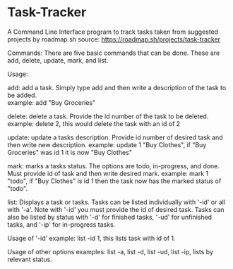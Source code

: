 # Task-Tracker
A Command Line Interface program to track tasks taken from suggested projects by roadmap.sh 
source: https://roadmap.sh/projects/task-tracker

Commands: There are five basic commands that can be done.  These are add, delete, update, mark, and list.  

Usage:
  
  add:  add a task.  Simply type add and then write a description of the task to be added.  
    example: add "Buy Groceries"


  delete:  delete a task.  Provide the id number of the task to be deleted.
    example: delete 2, this would delete the task with an id of 2


  update:  update a tasks description.  Provide id number of desired task and then write new description.
    example: update 1 "Buy Clothes", if "Buy Groceries" was id 1 it is now "Buy Clothes"


  mark:  marks a tasks status.  The options are todo, in-progress, and done.  Must provide id of task and then write desired mark.
    example: mark 1 "todo", if "Buy Clothes" is id 1 then the task now has the marked status of "todo".


  list:  Displays a task or tasks.  Tasks can be listed individually with '-id' or all with '-a'.  Note with '-id' you must provide the id of desired task.  Tasks can also be listed by status with '-d' for finished tasks, 
  '-ud' for unfinished tasks, and '-ip' for in-progress tasks.

  
  Usage of '-id'
  example: list -id 1, this lists task with id of 1.


  Usage of other options
  examples: list -a, list -d, list -ud, list -ip, lists by relevant status.
